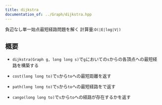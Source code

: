 ```yaml
---
title: dijkstra
documentation_of: ../Graph/dijkstra.hpp
---
```

負辺なし単一始点最短経路問題を解く
計算量:`O(|E|log|V|)`

## 概要

* `dijkstra(Graph g, long long s)`で`g`においての`s`からの各頂点への最短経路を構築する

* `cost(long long to)`で`s`から`to`への最短距離を返す

* `path(long long to)`で`s`から`to`への最短経路をで返す

* `cango(long long to)`で`s`から`to`への経路が存在するかを返す
